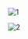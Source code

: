 
![1](https://github.com/user-attachments/assets/06e48b13-f11a-455e-9ae8-0db518b474ca)

![2](https://github.com/user-attachments/assets/eb464b8e-f1be-4e8b-af0c-2001a2336984)
